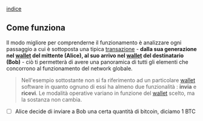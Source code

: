 [indice](README.md)
## Come funziona
Il modo migliore per comprenderne il funzionamento è analizzare ogni passaggio a cui è sottoposta una tipica [transazione](glossario.md#transazione) - __dalla sua generazione nel [wallet](glossario.md#wallet) del mittente  (Alice), al suo arrivo nel [wallet](glossario.md#wallet) del destinatario (Bob)__ - ciò ti permetterà di avere una panoramica di tutti gli elementi che concorrono al funzionamento del network globale.

> Nell'esempio sottostante non si fa riferimento ad un particolare [wallet](glossario.md#wallet) software in quanto ognuno di essi ha almeno due funzionalità : __invia__ e __ricevi__. Le modalità operative variano in funzione del [wallet](glossario.md#wallet) scelto, ma la sostanza non cambia. 

- [ ] Alice decide di inviare a Bob una certa quantità di bitcoin, diciamo 1 BTC 
